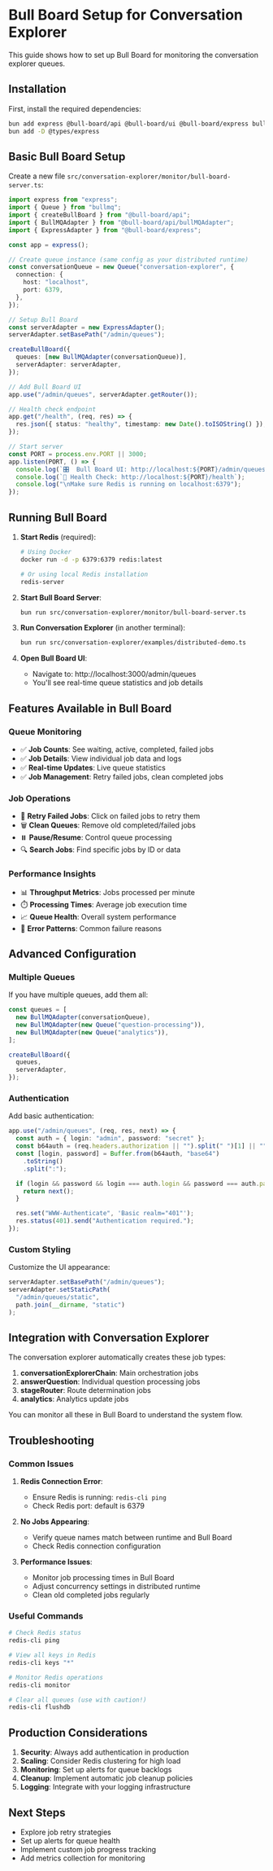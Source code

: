 # Bull Board Setup for Conversation Explorer

This guide shows how to set up Bull Board for monitoring the conversation explorer queues.

## Installation

First, install the required dependencies:

```bash
bun add express @bull-board/api @bull-board/ui @bull-board/express bullmq ioredis
bun add -D @types/express
```

## Basic Bull Board Setup

Create a new file `src/conversation-explorer/monitor/bull-board-server.ts`:

```typescript
import express from "express";
import { Queue } from "bullmq";
import { createBullBoard } from "@bull-board/api";
import { BullMQAdapter } from "@bull-board/api/bullMQAdapter";
import { ExpressAdapter } from "@bull-board/express";

const app = express();

// Create queue instance (same config as your distributed runtime)
const conversationQueue = new Queue("conversation-explorer", {
  connection: {
    host: "localhost",
    port: 6379,
  },
});

// Setup Bull Board
const serverAdapter = new ExpressAdapter();
serverAdapter.setBasePath("/admin/queues");

createBullBoard({
  queues: [new BullMQAdapter(conversationQueue)],
  serverAdapter: serverAdapter,
});

// Add Bull Board UI
app.use("/admin/queues", serverAdapter.getRouter());

// Health check endpoint
app.get("/health", (req, res) => {
  res.json({ status: "healthy", timestamp: new Date().toISOString() });
});

// Start server
const PORT = process.env.PORT || 3000;
app.listen(PORT, () => {
  console.log(`🎛️  Bull Board UI: http://localhost:${PORT}/admin/queues`);
  console.log(`💚 Health Check: http://localhost:${PORT}/health`);
  console.log("\nMake sure Redis is running on localhost:6379");
});
```

## Running Bull Board

1. **Start Redis** (required):

   ```bash
   # Using Docker
   docker run -d -p 6379:6379 redis:latest

   # Or using local Redis installation
   redis-server
   ```

2. **Start Bull Board Server**:

   ```bash
   bun run src/conversation-explorer/monitor/bull-board-server.ts
   ```

3. **Run Conversation Explorer** (in another terminal):

   ```bash
   bun run src/conversation-explorer/examples/distributed-demo.ts
   ```

4. **Open Bull Board UI**:
   - Navigate to: http://localhost:3000/admin/queues
   - You'll see real-time queue statistics and job details

## Features Available in Bull Board

### Queue Monitoring

- ✅ **Job Counts**: See waiting, active, completed, failed jobs
- ✅ **Job Details**: View individual job data and logs
- ✅ **Real-time Updates**: Live queue statistics
- ✅ **Job Management**: Retry failed jobs, clean completed jobs

### Job Operations

- 🔄 **Retry Failed Jobs**: Click on failed jobs to retry them
- 🗑️ **Clean Queues**: Remove old completed/failed jobs
- ⏸️ **Pause/Resume**: Control queue processing
- 🔍 **Search Jobs**: Find specific jobs by ID or data

### Performance Insights

- 📊 **Throughput Metrics**: Jobs processed per minute
- ⏱️ **Processing Times**: Average job execution time
- 📈 **Queue Health**: Overall system performance
- 🚨 **Error Patterns**: Common failure reasons

## Advanced Configuration

### Multiple Queues

If you have multiple queues, add them all:

```typescript
const queues = [
  new BullMQAdapter(conversationQueue),
  new BullMQAdapter(new Queue("question-processing")),
  new BullMQAdapter(new Queue("analytics")),
];

createBullBoard({
  queues,
  serverAdapter,
});
```

### Authentication

Add basic authentication:

```typescript
app.use("/admin/queues", (req, res, next) => {
  const auth = { login: "admin", password: "secret" };
  const b64auth = (req.headers.authorization || "").split(" ")[1] || "";
  const [login, password] = Buffer.from(b64auth, "base64")
    .toString()
    .split(":");

  if (login && password && login === auth.login && password === auth.password) {
    return next();
  }

  res.set("WWW-Authenticate", 'Basic realm="401"');
  res.status(401).send("Authentication required.");
});
```

### Custom Styling

Customize the UI appearance:

```typescript
serverAdapter.setBasePath("/admin/queues");
serverAdapter.setStaticPath(
  "/admin/queues/static",
  path.join(__dirname, "static")
);
```

## Integration with Conversation Explorer

The conversation explorer automatically creates these job types:

1. **conversationExplorerChain**: Main orchestration jobs
2. **answerQuestion**: Individual question processing jobs
3. **stageRouter**: Route determination jobs
4. **analytics**: Analytics update jobs

You can monitor all these in Bull Board to understand the system flow.

## Troubleshooting

### Common Issues

1. **Redis Connection Error**:
   - Ensure Redis is running: `redis-cli ping`
   - Check Redis port: default is 6379

2. **No Jobs Appearing**:
   - Verify queue names match between runtime and Bull Board
   - Check Redis connection configuration

3. **Performance Issues**:
   - Monitor job processing times in Bull Board
   - Adjust concurrency settings in distributed runtime
   - Clean old completed jobs regularly

### Useful Commands

```bash
# Check Redis status
redis-cli ping

# View all keys in Redis
redis-cli keys "*"

# Monitor Redis operations
redis-cli monitor

# Clear all queues (use with caution!)
redis-cli flushdb
```

## Production Considerations

1. **Security**: Always add authentication in production
2. **Scaling**: Consider Redis clustering for high load
3. **Monitoring**: Set up alerts for queue backlogs
4. **Cleanup**: Implement automatic job cleanup policies
5. **Logging**: Integrate with your logging infrastructure

## Next Steps

- Explore job retry strategies
- Set up alerts for queue health
- Implement custom job progress tracking
- Add metrics collection for monitoring
